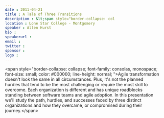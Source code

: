 ```yaml
---
date : 2011-04-21
title : A Tale of Three Transitions
description : &lt;span style="border-collapse: col
location : Lone Star College - Montgomery
speaker : Allen Hurst
bio : 
speakerurl : 
email : 
twitter : 
sponsor : 
logo : 
---
```

&lt;span style="border-collapse: collapse; font-family: consolas, monospace; font-size: small; color: #000000; line-height: normal; "&gt;Agile transformation doesn't look the same in all circumstances. Plus, it's not the planned hurdles that tend to be the most challenging or require the most skill to overcome. Each organization is different and has unique roadblocks standing between software teams and agile adoption. In this presentation we'll study the path, hurdles, and successes faced by three distinct organizations and how they overcame, or compromised during their journey.&lt;/span&gt;
